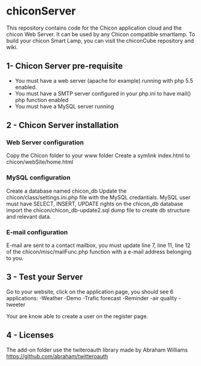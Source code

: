 # chiconServer

This repository contains code for the Chicon application cloud and the chicon Web Server. It can be used by any Chicon compatible smartlamp. To build your chicon Smart Lamp, you can visit the chiconCube repository and wiki.

## 1- Chicon Server pre-requisite
 * You must have a web server (apache for example) running with php 5.5 enabled.
 * You must have a SMTP server configured in your php.ini to have mail() php function enabled
 * You must have a MySQL server running

## 2 - Chicon Server installation
### Web Server configuration
Copy the Chicon folder to your www folder
Create a symlink index.html to chicon/webSite/home.html

### MySQL configuration
Create a database named chicon_db
Update the chicon/class/settings.ini.php file with the MySQL credantials. MySQL user must have SELECT, INSERT, UPDATE rights on the chicon_db database
import the chicon/chicon_db-update2.sql dump file to create db structure and relevant data.

### E-mail configuration
E-mail are sent to a contact mailbox, you must update line 7, line 11, line 12 of the chicon/misc/mailFunc.php function with a e-mail address belonging to you.

## 3 - Test your Server
Go to your website, click on the application page, you should see 6 applications:
-Weather
-Demo
-Trafic forecast
-Reminder
-air quality
-tweeter

Your are know able to create a user on the register page.

## 4 - Licenses 
The add-on folder use the twiteroauth library made by Abraham Williams https://github.com/abraham/twitteroauth


